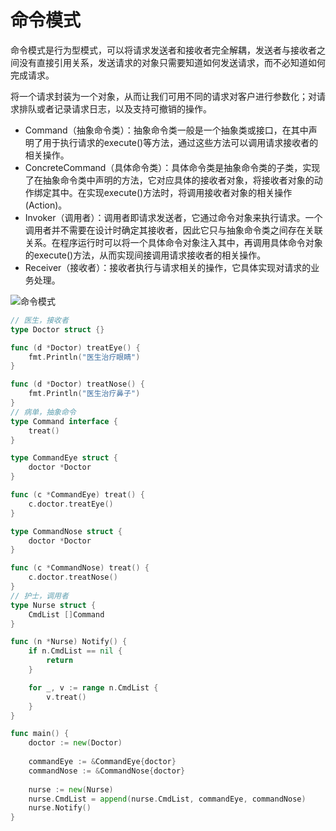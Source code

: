 # 命令模式

命令模式是行为型模式，可以将请求发送者和接收者完全解耦，发送者与接收者之间没有直接引用关系，发送请求的对象只需要知道如何发送请求，而不必知道如何完成请求。

将一个请求封装为一个对象，从而让我们可用不同的请求对客户进行参数化；对请求排队或者记录请求日志，以及支持可撤销的操作。

- Command（抽象命令类）：抽象命令类一般是一个抽象类或接口，在其中声明了用于执行请求的execute()等方法，通过这些方法可以调用请求接收者的相关操作。
- ConcreteCommand（具体命令类）：具体命令类是抽象命令类的子类，实现了在抽象命令类中声明的方法，它对应具体的接收者对象，将接收者对象的动作绑定其中。在实现execute()方法时，将调用接收者对象的相关操作(Action)。
- Invoker（调用者）：调用者即请求发送者，它通过命令对象来执行请求。一个调用者并不需要在设计时确定其接收者，因此它只与抽象命令类之间存在关联关系。在程序运行时可以将一个具体命令对象注入其中，再调用具体命令对象的execute()方法，从而实现间接调用请求接收者的相关操作。
- Receiver（接收者）：接收者执行与请求相关的操作，它具体实现对请求的业务处理。

![命令模式](https://imgs-1306864474.cos.ap-beijing.myqcloud.com/img/%E5%91%BD%E4%BB%A4%E6%A8%A1%E5%BC%8F.jpg)

```go
// 医生，接收者
type Doctor struct {}

func (d *Doctor) treatEye() {
	fmt.Println("医生治疗眼睛")
}

func (d *Doctor) treatNose() {
	fmt.Println("医生治疗鼻子")
}
// 病单，抽象命令
type Command interface {
	treat()
}

type CommandEye struct {
	doctor *Doctor
}

func (c *CommandEye) treat() {
	c.doctor.treatEye()
}

type CommandNose struct {
	doctor *Doctor
}

func (c *CommandNose) treat() {
	c.doctor.treatNose()
}
// 护士，调用者
type Nurse struct {
	CmdList []Command
}

func (n *Nurse) Notify() {
	if n.CmdList == nil {
		return
	}

	for _, v := range n.CmdList {
		v.treat()
	}
}

func main() {
	doctor := new(Doctor)
	
	commandEye := &CommandEye{doctor}
	commandNose := &CommandNose{doctor}
	
	nurse := new(Nurse)
	nurse.CmdList = append(nurse.CmdList, commandEye, commandNose)
	nurse.Notify()
}

```

